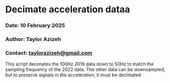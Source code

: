 # Decimate acceleration dataa
### Date: 10 February 2025
### Author: Taylor Azizeh  
### Contact: taylorazizeh@gmail.com  
This script decimates the 100Hz 2019 data down to 50Hz to match the sampling frequency of the 2022 data. The other data can be downsampled, but to preserve signals in the acceleration, it must be decimated.  
